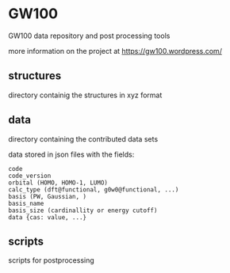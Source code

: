 # GW100
GW100 data repository and post processing tools

more information on the project at https://gw100.wordpress.com/


structures
----------
directory containig the structures in xyz format


data
----
directory containing the contributed data sets

data stored in json files with the fields:
```
code 
code_version
orbital (HOMO, HOMO-1, LUMO)
calc_type (dft@functional, g0w0@functional, ...)
basis (PW, Gaussian, )
basis_name 
basis_size (cardinallity or energy cutoff)
data {cas: value, ...}
```



scripts
-------
scripts for postprocessing
